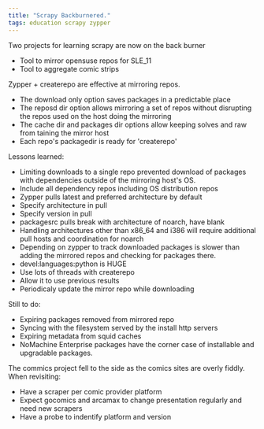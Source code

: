 ```yaml
---
title: "Scrapy Backburnered."
tags: education scrapy zypper
---
```


Two projects for learning scrapy are now on the back burner

* Tool to mirror opensuse repos for SLE_11
* Tool to aggregate comic strips

Zypper + createrepo are effective at mirroring repos.
* The download only option saves packages in a predictable place
* The reposd dir option allows mirroring a set of repos without disrupting the repos used on the host doing the mirroring
* The cache dir and packages dir options allow keeping solves and raw from taining the mirror host
* Each repo's packagedir is ready for 'createrepo'

Lessons learned:
* Limiting downloads to a single repo prevented download of packages with dependencies outside of the mirroring host's OS.
 * Include all dependency repos including OS distribution repos
* Zypper pulls latest and preferred architecture by default
 * Specify architecture in pull
 * Specify version in pull
 * packagesrc pulls break with architecture of noarch, have blank
* Handling architectures other than x86_64 and i386 will require additional pull hosts and coordination for noarch
* Depending on zypper to track downloaded packages is slower than adding the mirrored repos and checking for packages there.
* devel:languages:python is HUGE
 * Use lots of threads with createrepo
 * Allow it to use previous results
 * Periodicaly update the mirror repo while downloading

Still to do:
* Expiring packages removed from mirrored repo
* Syncing with the filesystem served by the install http servers
* Expiring metadata from squid caches
 * NoMachine Enterprise packages have the corner case of installable and upgradable packages.

The commics project fell to the side as the comics sites are overly fiddly.
When revisiting:
* Have a scraper per comic provider platform
* Expect gocomics and arcamax to change presentation regularly and need new scrapers
* Have a probe to indentify platform and version
